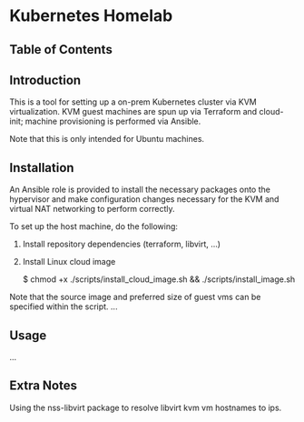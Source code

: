 # Kubernetes Homelab

## Table of Contents

## Introduction

This is a tool for setting up a on-prem Kubernetes cluster via KVM virtualization. KVM guest machines are spun up via Terraform and cloud-init; machine provisioning is performed via Ansible.

Note that this is only intended for Ubuntu machines.

## Installation

An Ansible role is provided to install the necessary packages onto the hypervisor and make configuration changes necessary for the KVM and virtual NAT networking to perform correctly.

To set up the host machine, do the following:

1. Install repository dependencies (terraform, libvirt, ...)

2. Install Linux cloud image

	$ chmod +x ./scripts/install_cloud_image.sh && ./scripts/install_image.sh

Note that the source image and preferred size of guest vms can be specified within the script.
...

## Usage

...

## Extra Notes

Using the nss-libvirt package to resolve libvirt kvm vm hostnames to ips.
